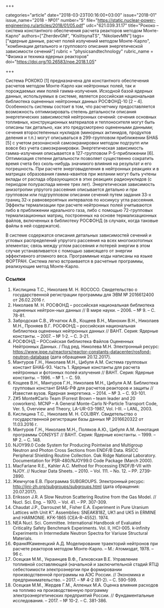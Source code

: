+++

categories="article"
date="2018-03-23T00:16:00+03:00"
issue="2018-01"
issue_name="2018 - №01"
number="5"
file="https://static.nuclear-power-engineering.ru/articles/2018/01/05.pdf"
udc="621.039.31.17"
title="Рококо – система константного обеспечения расчета реакторов методом Монте-Карло"
authors=["ZherdevGM", "KislitsynaTS", "NikolaevMN"]
tags=["ядерные данные, расчет полей излучений методом Монте-Карло", "комбинации детального и группового описания энергетической зависимости сечений"]
rubric = "physicsandtechnology"
rubric_name = "Физика и техника ядерных реакторов"
doi="https://doi.org/10.26583/npe.2018.1.05"

+++

Система РОКОКО [1] предназначена для константного обеспечения расчетов методом Монте-Карло как нейтронных полей, так и порождаемых ими полей гамма-излучения. Исходной базой ядерных данных, используемых в системе, является российская национальная библиотека оцененных нейтронных данных РОСФОНД-10 [2 – 4]. Особенность системы состоит в том, что расчетчику предоставляется возможность оптимизировать степень детальности описания энергетических зависимостей нейтронных сечений: сечения основных топливных, конструкционных материалов и теплоносителя могут быть описаны так детально, как это предусмотрено оцененными данными; сечения второстепенных нуклидов (минорных актинидов, продуктов деления и т.п.) могут описываться в 299-групповом приближении БНАБ [5] с учетом резонансной самоэкранировки методом подгрупп или вовсе без учета самоэкранировки. Энергетическая зависимость гамма-излучения описывается в 127-групповом P-5-приближении [6]. Оптимизация степени детальности позволяет существенно сократить время счета без сколь-нибудь значимого влияния на результат и его погрешность. При расчете энерговыделения в нейтронных реакциях и в матрицах образования гамма-квантов при желании могут быть учтены вклады от распада образующихся в этих реакциях радионуклидов (с периодом полураспада менее трех лет). Энергетическая зависимость анизотропии упругого рассеяния описывается детально и при групповом или подгрупповом описании сечений путем задания 33-х границ 32-х равновероятных интервалов по косинусу угла рассеяния. Эффекты термализации при расчете нейтронных полей учитываются либо в приближении идеального газа, либо с помощью 72-групповых термализационных матриц, построенных на основе
термализационных файлов, включенных в библиотеку РОСФОНД (в случаях, когда таковые файлы в ней содержатся).

В системе содержатся описания детальных зависимостей сечений и угловых распределений упругого рассеяния на всех многоизотопных элементах; связь между углом рассеяния и потерей энергии в этом случае устанавливается с помощью зависящего от энергии эффективного атомного веса. Программные коды написаны на языке ФОРТРАН. Система легко встраивается в расчетные программы, реализующие метод Монте-Карло.

### Ссылки

1. Кислицина Т.С., Николаев М. Н. ROCOCO. Свидетельство о государственной регистрации программы для ЭВМ № 2016612400 от 26.02.2016 г.
2. Николаев М. Н. РОСФОНД – российская национальная библиотека оцененных нейтрон-ных данных // В мире науки. – 2006. – № 9. – С. 78-81.
3. Забродская С.В., Игнатюк А.В., Кощеев В.Н., Манохин В.Н., Николаев М.Н., Проняев В.Г. РОСФОНД – российская национальная библиотека оцененных нейтронных данных // ВАНТ. Серия: Ядерные константы. – 2007. – № 1-2. – С. 3-21.
4. РОСФОНД – РОСсийская библиотека Файлов Оцененных Нейтронных Данных. / Под ред. Николева М.Н. Электронный ресурс: https://www.ippe.ru/reactors/reactor-constants-datacenter/rosfond-neutron-database (дата обращения 20.12.2017).
5. Мантуров Г.Н., Николаев М.Н., Цибуля А.М. Система групповых констант БНАБ-93. Часть 1. Ядерные константы для расчета нейтронных и фотонных полей излучения // ВАНТ. Серия: Ядерные константы. – 1996. – № 1. – С. 59.
6. Кощеев В.Н., Мантуров Г.Н., Николаев М.Н., Цибуля А.М. Библиотека групповых констант БНАБ-РФ для расчетов реакторов и защиты // Известия вузов. Ядерная энергетика. – 2014. – № 3. – С. 93-101.
7. Z#5 Monte#Carlo Team (Forrest Brown – team leader and 20 coworkers). MCNP – A General Monte-Carlo N-Particle Transport Code, Ver. 5, Overview and Theory, LA-UR-03-1987, Vol. I-III. – LANL, 2003.
8. Кислицина Т.С., Николаев М. Н. COLIBRY. Свидетельство о государственной регистрации базы данных № 2016620322 от 11.03.2016 г.
9. Мантуров Г.Н., Николаев М.Н., Поляков А.Ю., Цибуля А.М. Аннотация программы CONSYST // ВАНТ. Серия: Ядерные константы. – 1999. – № 2. – С. 148.
10. NJOY99.0 Code System for Producing Pointwise and Multigroup Neutron and Photon Cross Sections from ENDF/B Data. RSICC Peripheral Shielding Routine Collection. Oak Ridge National Laboratory. Documentation for PSR-480/NJOY99.0 Code Package (March 2000).
11. MacFarlane R.E., Kahler A.C. Method for Processing ENDF/B-VII with NJOY. // Nuclear Data Sheets. – 2010. – Vol. 111. – No. 12. – PP. 2739-2890.
12. Жемчугов Е.В. Программа SUBGROUPS. Электронный ресурс: http://jini-zh.org/subgroups/subgroups.html (дата обращения: 20.07.2017).
13. Eriksson J.R. A Slow Neutron Scattering Routine from the Gas Model. // Nucl. Sci. Eng. – 1970. – Vol. 41. – PP. 307-309.
14. Chaudat J.P., Darrouzet M., Fisher E.A. Experiment in Pure Uranium Lattices with Unit K”. Assemblies: SNEAK818Z, UK1 and UK5 in ERMINE and HARMONIE. KFK-1865 (CEA-R-4552). 1974.
15. NEA Nucl. Sci. Committee. International Handbook of Evaluated Criticality Safety Benchmark Experiments. Vol. II, HCI-005. k-infinity Experiments in Intermediate Neutron Spectra for Vаriuse Structural Materials.
16. Франк#Каменецкий А.Д. Моделирование траекторий нейтронов при расчете реакторов методом Монте-Карло. – М.: Атомиздат, 1978. – 96 c.
17. Осецкая М.М., Украинцев В.Ф., Галковская В.Е. Управление топливной составляющей (начальной и заключительной стадий ЯТЦ) себестоимости электроэнергии при формировании производственной программы на АЭС России. // Экономика и предпринимательство. – 2017. – № 4-2 (81-2). – С. 590-599.
18. Осецкая М.М., Жердев Г.М., Алленых М.А. Оценка влияния расходов на топливо на производственную программу электроэнергетических предприятий России. // Фундаментальные исследования. – 2017. – № 10-2. – С. 381-386.
